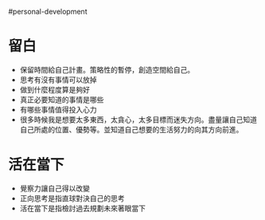 #personal-development

# 留白
- 保留時間給自己計畫。策略性的暫停，創造空間給自己。
- 思考有沒有事情可以放掉
- 做到什麼程度算是夠好
- 真正必要知道的事情是哪些
- 有哪些事情值得投入心力
- 很多時候我是想要太多東西，太貪心，太多目標而迷失方向。盡量讓自己知道自己所處的位置、優勢等。並知道自己想要的生活努力的向其方向前進。

# 活在當下
- 覺察力讓自己得以改變
- 正向思考是指直球對決自己的思考
- 活在當下是指檢討過去規劃未來著眼當下